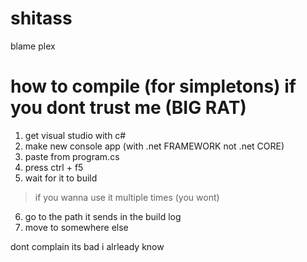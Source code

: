 # shitass
blame plex

# how to compile (for simpletons) if you dont trust me (BIG RAT)
1. get visual studio with c#
2. make new console app (with .net FRAMEWORK not .net CORE)
3. paste from program.cs
4. press ctrl + f5
5. wait for it to build
>if you wanna use it multiple times (you wont)
6. go to the path it sends in the build log
7. move to somewhere else

dont complain its bad i alrleady know
